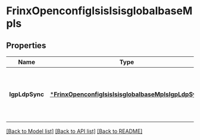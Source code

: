 # FrinxOpenconfigIsisIsisglobalbaseMpls

## Properties
Name | Type | Description | Notes
------------ | ------------- | ------------- | -------------
**IgpLdpSync** | [***FrinxOpenconfigIsisIsisglobalbaseMplsIgpLdpSync**](frinx.openconfig.isis.isisglobalbase.mpls.IgpLdpSync.md) | Optional[Configuration and operational state relating to synchronisation between the LDP and IS-IS] REF:Optional.empty | [optional] [default to null]

[[Back to Model list]](../README.md#documentation-for-models) [[Back to API list]](../README.md#documentation-for-api-endpoints) [[Back to README]](../README.md)


